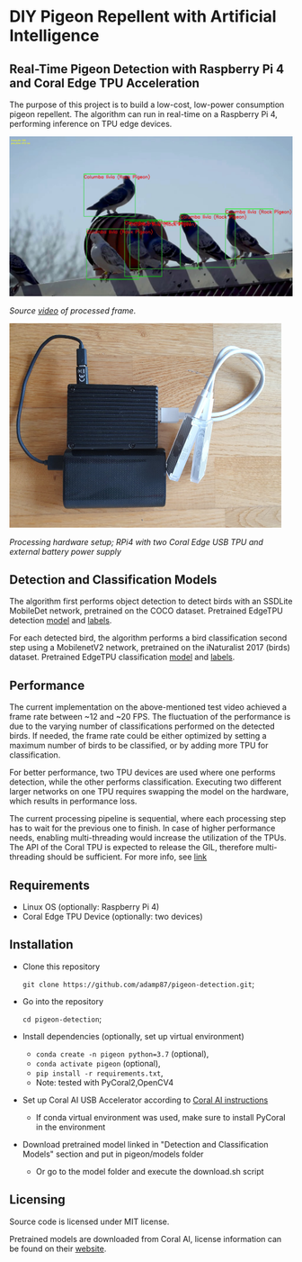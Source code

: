 # DIY Pigeon Repellent with Artificial Intelligence

## Real-Time Pigeon Detection with Raspberry Pi 4 and Coral Edge TPU Acceleration

The purpose of this project is to build a low-cost, low-power consumption pigeon repellent.
The algorithm can run in real-time on a Raspberry Pi 4, performing inference on TPU edge devices.

![](doc/pigeons.jpg "Detected Pigeons")

*Source [video](https://www.youtube.com/watch?v=EE0QAaSgAHU) of processed frame.*

![](doc/hardware.jpg "Hardware setup")

*Processing hardware setup; RPi4 with two Coral Edge USB TPU and external battery power supply*

## Detection and Classification Models

The algorithm first performs object detection to detect birds with an SSDLite MobileDet network, pretrained on the COCO dataset.
Pretrained EdgeTPU detection
[model](https://raw.githubusercontent.com/google-coral/test_data/master/ssdlite_mobiledet_coco_qat_postprocess_edgetpu.tflite)
and [labels](https://raw.githubusercontent.com/google-coral/test_data/master/coco_labels.txt).

For each detected bird, the algorithm performs a bird classification second step using a MobilenetV2 network, pretrained on the iNaturalist 2017 (birds) dataset.
Pretrained EdgeTPU classification
[model](https://raw.githubusercontent.com/google-coral/test_data/master/mobilenet_v2_1.0_224_inat_bird_quant_edgetpu.tflite)
and [labels](https://raw.githubusercontent.com/google-coral/test_data/master/inat_bird_labels.txt).

## Performance

The current implementation on the above-mentioned test video achieved a frame rate between ~12 and ~20 FPS.
The fluctuation of the performance is due to the varying number of classifications performed on the detected birds.
If needed, the frame rate could be either optimized by setting a maximum number of birds to be classified, or by adding more TPU for classification.

For better performance, two TPU devices are used where one performs detection, while the other performs classification.
Executing two different larger networks on one TPU requires swapping the model on the hardware, which results in performance loss.

The current processing pipeline is sequential, where each processing step has to wait for the previous one to finish.
In case of higher performance needs, enabling multi-threading would increase the utilization of the TPUs.
The API of the Coral TPU is expected to release the GIL, therefore multi-threading should be sufficient.
For more info, see [link](https://coral.ai/docs/edgetpu/multiple-edgetpu/#performance-considerations)

## Requirements

- Linux OS (optionally: Raspberry Pi 4)
- Coral Edge TPU Device (optionally: two devices)

## Installation

- Clone this repository

    `git clone https://github.com/adamp87/pigeon-detection.git`;

- Go into the repository

    `cd pigeon-detection`;

- Install dependencies (optionally, set up virtual environment)
  - `conda create -n pigeon python=3.7` (optional),
  - `conda activate pigeon` (optional),
  - `pip install -r requirements.txt`,
  - Note: tested with PyCoral2,OpenCV4

- Set up Coral AI USB Accelerator according to [Coral AI instructions](https://coral.ai/docs/accelerator/get-started/)
  - If conda virtual environment was used, make sure to install PyCoral in the environment

- Download pretrained model linked in "Detection and Classification Models" section and put in pigeon/models folder
  - Or go to the model folder and execute the download.sh script

## Licensing

Source code is licensed under MIT license.

Pretrained models are downloaded from Coral AI, license information can be found on their [website](https://coral.ai/).
